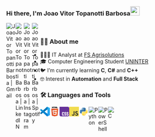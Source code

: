### Hi there, I'm Joao Vitor Topanotti Barbosa<img src="https://media.giphy.com/media/hvRJCLFzcasrR4ia7z/giphy.gif" width="25px" height="25px">
<a href="mailto:topanotti09@gmail.com">
  <img align="left" alt="Joao Vitor Topanotti Barbosa | Gmail" width="25px" src="https://upload.wikimedia.org/wikipedia/commons/7/7e/Gmail_icon_%282020%29.svg" />
</a>
<a href="https://www.linkedin.com/in/joão-vitor-topanotti-barbosa-8b40b2265">
  <img align="left" alt="Joao Vitor Topanotti Barbosa | LinkedIN" width="22px" src="https://upload.wikimedia.org/wikipedia/commons/8/81/LinkedIn_icon.svg" />
</a>
<a href="https://www.instagram.com/joaotopanotti?igsh=MTByMm1sYWNicWxlYg==">
  <img align="left" alt="Joao Vitor Topanotti Barbosa | Instagram" width="22px" src="https://upload.wikimedia.org/wikipedia/commons/9/96/Instagram.svg" />
</a>
<a href="https://open.spotify.com/user/no3u745eqb6lhythb3cbgpw9s?si=0e250ad3385e4226">
  <img align="left" alt="Joao Vitor Topanotti Barbosa | Spotify" width="22px" src="https://upload.wikimedia.org/wikipedia/commons/thumb/1/19/Spotify_logo_without_text.svg/1920px-Spotify_logo_without_text.svg.png" />
</a>
</br>

### 🧔🏻 About me

<!-- - 🌱 I’m currently learning **Flutter**, **Node.js** and **Javascript** -->
- 👨🏻‍💻 IT Analyst at [FS Agrisolutions](https://www.fs.agr.br)
- 🎓 Computer Engineering Student [UNINTER](https://www.uninter.com/graduacao/a-distancia/)
- 🐦 I’m currently learning **C**, **C#** and **C++**
- 🤓 Interest in **Automation** and **Full Stack**


### 🛠 Languages and Tools

<!-- Editors -->
[<img align="left" alt="Visual Studio Code" width="26px" src="https://raw.githubusercontent.com/github/explore/80688e429a7d4ef2fca1e82350fe8e3517d3494d/topics/visual-studio-code/visual-studio-code.png" />][vscode]
[<img align="left" alt="HTML5" width="26px" src="https://raw.githubusercontent.com/github/explore/80688e429a7d4ef2fca1e82350fe8e3517d3494d/topics/html/html.png" />][html]
[<img align="left" alt="CSS3" width="26px" src="https://raw.githubusercontent.com/github/explore/80688e429a7d4ef2fca1e82350fe8e3517d3494d/topics/css/css.png" />][css]
[<img align="left" alt="JavaScript" width="26px" src="https://raw.githubusercontent.com/github/explore/80688e429a7d4ef2fca1e82350fe8e3517d3494d/topics/javascript/javascript.png" />][js]
[<img align="left" alt="Python" width="26px" src="https://raw.githubusercontent.com/devicons/devicon/master/icons/python/python-original.svg" />][python]
[<img align="left" alt="Python" width="26px" src="https://www.vectorlogo.zone/logos/git-scm/git-scm-icon.svg" />][git]
[<img align="left" alt="PowerShell" width="26px" src="https://encrypted-tbn0.gstatic.com/images?q=tbn:ANd9GcSIEBTiuysA0g94MR9yswB2NOnnEhqXhtlS2w&s" />][powershell]
[<img align="left" alt="C" width="26px" src="https://www.aptechsp.com.br/wp-content/uploads/2015/04/linguagem-C.png" />][C]

[gmail]: mailto:topanotti09@gmail.com
[instagram]: https://www.instagram.com/joaotopanotti?igsh=MTByMm1sYWNicWxlYg==
[linkedin]: https://www.linkedin.com/in/joão-vitor-topanotti-barbosa-8b40b2265
[vscode]: https://code.visualstudio.com/
[html]: https://www.w3.org/html/
[css]: https://www.w3schools.com/css/
[python]: https://www.python.org
[js]: https://developer.mozilla.org/en-US/docs/Web/JavaScript
[git]: https://git-scm.com/
[powershell]: https://learn.microsoft.com/pt-br/powershell/
[C]: https://learn.microsoft.com/pt-br/cpp/c-language/?view=msvc-170
